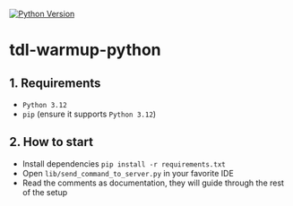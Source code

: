[![Python Version](http://img.shields.io/badge/Python-3.7-blue.svg)](https://www.python.org/downloads/release/python-370/)

# tdl-warmup-python


## 1. Requirements

- `Python 3.12`
- `pip` (ensure it supports `Python 3.12`)


## 2. How to start

- Install dependencies `pip install -r requirements.txt`
- Open `lib/send_command_to_server.py` in your favorite IDE
- Read the comments as documentation, they will guide through the rest of the setup
